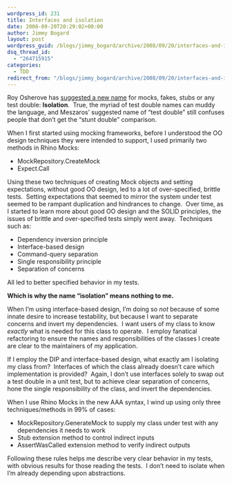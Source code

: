 ```yaml
---
wordpress_id: 231
title: Interfaces and isolation
date: 2008-09-20T20:29:02+00:00
author: Jimmy Bogard
layout: post
wordpress_guid: /blogs/jimmy_bogard/archive/2008/09/20/interfaces-and-isolation.aspx
dsq_thread_id:
  - "264715915"
categories:
  - TDD
redirect_from: "/blogs/jimmy_bogard/archive/2008/09/20/interfaces-and-isolation.aspx/"
---
```

Roy Osherove has [suggested a new name](http://weblogs.asp.net/rosherove/archive/2008/09/20/goodbye-mocks-farewell-stubs.aspx) for mocks, fakes, stubs or any test double: **Isolation**.&nbsp; True, the myriad of test double names can muddy the language, and Meszaros&#8217; suggested name of &#8220;test double&#8221; still confuses people that don&#8217;t get the &#8220;stunt double&#8221; comparison.

When I first started using mocking frameworks, before I understood the OO design techniques they were intended to support, I used primarily two methods in Rhino Mocks:

  * MockRepository.CreateMock
  * Expect.Call

Using these two techniques of creating Mock objects and setting expectations, without good OO design, led to a lot of over-specified, brittle tests.&nbsp; Setting expectations that seemed to mirror the system under test seemed to be rampant duplication and hindrances to change.&nbsp; Over time, as I started to learn more about good OO design and the SOLID principles, the issues of brittle and over-specified tests simply went away.&nbsp; Techniques such as:

  * Dependency inversion principle
  * Interface-based design
  * Command-query separation
  * Single responsibility principle
  * Separation of concerns

All led to better specified behavior in my tests.

**Which is why the name &#8220;isolation&#8221; means nothing to me.**

When I&#8217;m using interface-based design, I&#8217;m doing so _not_ because of some innate desire to increase testability, but because I want to separate concerns and invert my dependencies.&nbsp; I want users of my class to know _exactly_ what is needed for this class to operate.&nbsp; I employ fanatical refactoring to ensure the names and responsibilities of the classes I create are clear to the maintainers of my application.

If I employ the DIP and interface-based design, what exactly am I isolating my class from?&nbsp; Interfaces of which the class already doesn&#8217;t care which implementation is provided?&nbsp; Again, I don&#8217;t use interfaces solely to swap out a test double in a unit test, but to achieve clear separation of concerns, hone the single responsibility of the class, and invert the dependencies.

When I use Rhino Mocks in the new AAA syntax, I wind up using only three techniques/methods in 99% of cases:

  * MockRepository.GenerateMock<T> to supply my class under test with any dependencies it needs to work
  * Stub extension method to control indirect inputs
  * AssertWasCalled extension method to verify indirect outputs

Following these rules helps me describe very clear behavior in my tests, with obvious results for those reading the tests.&nbsp; I don&#8217;t need to isolate when I&#8217;m already depending upon abstractions.